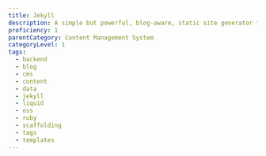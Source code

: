 ```yaml
---
title: Jekyll
description: A simple but powerful, blog-aware, static site generator that makes fast performing websites.
proficiency: 1
parentCategory: Content Management System
categoryLevel: 1
tags:
  - backend
  - blog
  - cms
  - content
  - data
  - jekyll
  - liquid
  - oss
  - ruby
  - scaffolding
  - tags
  - templates
---
```

